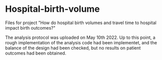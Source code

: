 # Hospital-birth-volume

Files for project "How do hospital birth volumes and travel time to hospital impact birth outcomes?"

The analysis protocol was uploaded on May 10th 2022. Up to this point, a rough implementation of the analysis code had been implementet, and the balance of the design had been checked, but no results on patient outcomes had been obtained. 


